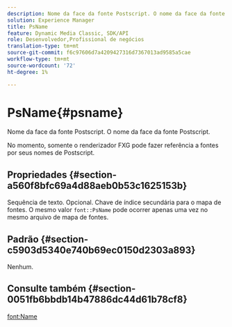 ```yaml
---
description: Nome da face da fonte Postscript. O nome da face da fonte Postscript.
solution: Experience Manager
title: PsName
feature: Dynamic Media Classic, SDK/API
role: Desenvolvedor,Profissional de negócios
translation-type: tm+mt
source-git-commit: f6c97606d7a4209427316d7367013ad9585a5cae
workflow-type: tm+mt
source-wordcount: '72'
ht-degree: 1%

---
```



# PsName{#psname}

Nome da face da fonte Postscript. O nome da face da fonte Postscript.

No momento, somente o renderizador FXG pode fazer referência a fontes por seus nomes de Postscript.

## Propriedades {#section-a560f8bfc69a4d88aeb0b53c1625153b}

Sequência de texto. Opcional. Chave de índice secundária para o mapa de fontes. O mesmo valor `font::PsName` pode ocorrer apenas uma vez no mesmo arquivo de mapa de fontes.

## Padrão {#section-c5903d5340e740b69ec0150d2303a893}

Nenhum.

## Consulte também {#section-0051fb6bbdb14b47886dc44d61b78cf8}

[font:Name](/help/aem-is-ir-api/is-api/image-catalog/image-serving-api-ref/c-image-catalog-reference/c-font-map-reference/r-name-font.md)
